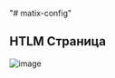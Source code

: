 "# matix-config" 


## HTLM Страница
![image](https://github.com/user-attachments/assets/0d785dca-7f87-4b7d-a37e-49913dd84fbb)
